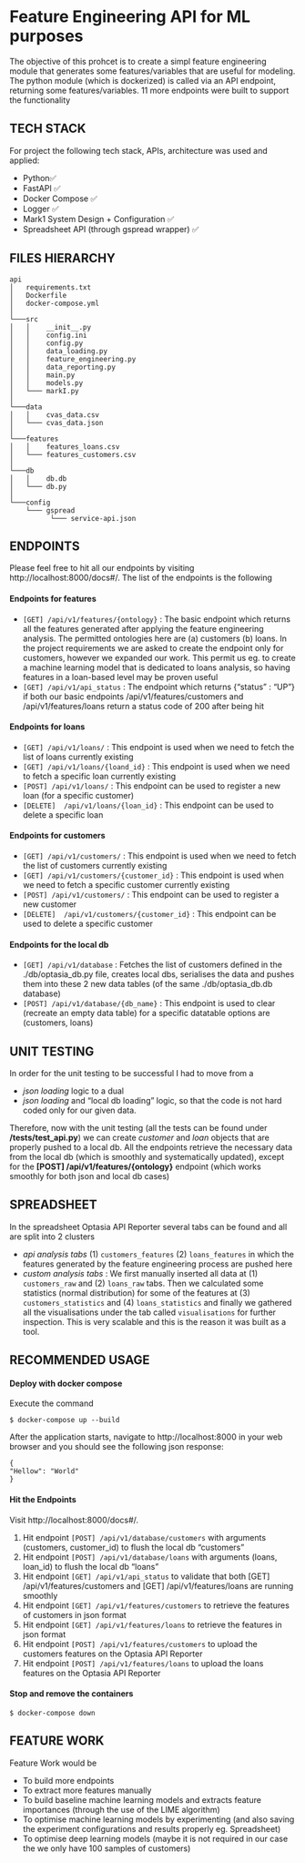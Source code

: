 # Feature Engineering API for ML purposes
The objective of this prohcet is to create a simpl feature engineering module that generates some features/variables that are useful for modeling. The python module (which is dockerized) is called via an API endpoint, returning some features/variables. 11 more endpoints were built to support the functionality



## TECH STACK

For project the following tech stack, APIs, architecture was used and applied: 

* Python✅
* FastAPI ✅
* Docker Compose ✅
* Logger ✅
* Mark1 System Design + Configuration ✅
* Spreadsheet API (through gspread wrapper) ✅




## FILES HIERARCHY

```
api
│   requirements.txt
│   Dockerfile    
│   docker-compose.yml   
│
└───src
│   │    __init__.py
│   │    config.ini
│   │    config.py
│   │    data_loading.py 
│   │    feature_engineering.py
│   │    data_reporting.py 
│   │    main.py
│   │    models.py
│   └─── markI.py
│
└───data
│   │    cvas_data.csv
│   └─── cvas_data.json
│  
└───features
│   │    features_loans.csv
│   └─── features_customers.csv
│ 
└───db
│   │    db.db
│   └─── db.py
│  
└───config
    └─── gspread
          └─── service-api.json
```









## ENDPOINTS

Please feel free to hit all our endpoints by visiting http://localhost:8000/docs#/. The list of the endpoints is the following


#### Endpoints for features
* ```[GET] /api/v1/features/{ontology}``` : The basic endpoint which returns all the features generated after applying the feature engineering analysis. The permitted ontologies here are (a) customers (b) loans. In the project requirements we are asked to create the endpoint only for customers, however we expanded our work. This permit us eg. to create a machine learning model that is dedicated to loans analysis, so having features in a loan-based level may be proven useful
* ```[GET] /api/v1/api_status``` : The endpoint which returns {“status” : “UP”} if both our basic endpoints /api/v1/features/customers  and /api/v1/features/loans return a status code of 200 after being hit

#### Endpoints for loans
* ```[GET] /api/v1/loans/``` : This endpoint is used when we need to fetch the list of loans currently existing
* ```[GET] /api/v1/loans/{loand_id}``` : This endpoint is used when we need to fetch a specific loan currently existing
* ```[POST] /api/v1/loans/``` : This endpoint can be used to register a new loan (for a specific customer)
* ```[DELETE]  /api/v1/loans/{loan_id}``` : This endpoint can be used to delete a specific loan

#### Endpoints for customers
* ```[GET] /api/v1/customers/``` : This endpoint is used when we need to fetch the list of customers currently existing
* ```[GET] /api/v1/customers/{customer_id}``` : This endpoint is used when we need to fetch a specific customer currently existing
* ```[POST] /api/v1/customers/``` : This endpoint can be used to register a new customer
* ```[DELETE]  /api/v1/customers/{customer_id}``` : This endpoint can be used to delete a specific customer


#### Endpoints for the local db
* ```[GET] /api/v1/database``` : Fetches the list of customers defined in the ./db/optasia_db.py file, creates local dbs, serialises the data and pushes them into these 2 new data tables (of the same ./db/optasia_db.db database)
* ```[POST] /api/v1/database/{db_name}``` : This endpoint is used to clear (recreate an empty data table) for a specific datatable options are (customers, loans) 





## UNIT TESTING

In order for the unit testing to be successful I had to move from a 

* *json loading* logic to a dual 
* *json loading* and “local db loading” logic, so that the code is not hard coded only for our given data. 


Therefore, now with the unit testing (all the tests can be found under **/tests/test_api.py**) we can create *customer* and *loan* objects that are properly pushed to a local db. All the endpoints retrieve the necessary data from the local db (which is smoothly and systematically updated), except for the **[POST] /api/v1/features/{ontology}** endpoint (which works smoothly for both json and local db cases)





## SPREADSHEET

In the spreadsheet Optasia API Reporter several tabs can be found and all are split into 2 clusters

* *api analysis tabs* (1) `customers_features` (2) `loans_features` in which the features generated by the feature engineering process are pushed here
* *custom analysis tabs* : We first manually inserted all data at (1) `customers_raw` and (2) `loans_raw` tabs. Then we calculated some statistics (normal distribution) for some of the features at (3) `customers_statistics` and (4) `loans_statistics` and finally we gathered all the visualisations under the tab called `visualisations` for further inspection. This is very scalable and this is the reason it was built as a tool. 




## RECOMMENDED USAGE

#### Deploy with docker compose
Execute the command 

```$ docker-compose up --build```

After the application starts, navigate to http://localhost:8000 in your web browser and you should see the following json response:

```
{
"Hellow": "World"
}
```


#### Hit the Endpoints
Visit http://localhost:8000/docs#/.


1. Hit endpoint ```[POST] /api/v1/database/customers```  with arguments (customers, customer_id) to flush the local db “customers” 
2. Hit endpoint ```[POST] /api/v1/database/loans```  with arguments (loans, loan_id) to flush the local db “loans” 
3. Hit endpoint ```[GET] /api/v1/api_status``` to validate that both [GET] /api/v1/features/customers and [GET] /api/v1/features/loans are running smoothly 
4. Hit endpoint ```[GET] /api/v1/features/customers``` to retrieve the features of customers in json format 
5. Hit endpoint ```[GET] /api/v1/features/loans``` to retrieve the features in json format 
8. Hit endpoint ```[POST] /api/v1/features/customers``` to upload the customers features on the Optasia API Reporter 
9. Hit endpoint ```[POST] /api/v1/features/loans``` to upload the loans features on the Optasia API Reporter 


#### Stop and remove the containers 

```$ docker-compose down```


## FEATURE WORK 

Feature Work would be 

* To build more endpoints
* To extract more features manually
* To build baseline machine learning models and extracts feature importances (through the use of the LIME algorithm)
* To optimise machine learning models by experimenting (and also saving the experiment configurations and results properly eg. Spreadsheet)
* To optimise deep learning models (maybe it is not required in our case the we only have 100 samples of customers) 
